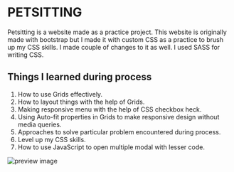 # PETSITTING

Petsitting is a website made as a practice project. This website is originally made with bootstrap but I made it with custom CSS as a practice to brush up my CSS skills. I made couple of changes to it as well. I used SASS for writing CSS.

## Things I learned during process

1. How to use Grids effectively.
2. How to layout things with the help of Grids.
3. Making responsive menu with the help of CSS checkbox heck.
4. Using Auto-fit properties in Grids to make responsive design without media queries.
5. Approaches to solve particular problem encountered during process.
6. Level up my CSS skills.
7. How to use JavaScript to open multiple modal with lesser code.

<img src="petsitting.png" alt="preview image">
